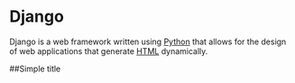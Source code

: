 # Django



Django is a web framework written using [Python](/wiki/Python) that allows for the design of web applications that generate [HTML](/wiki/HTML) dynamically.

##Simple title